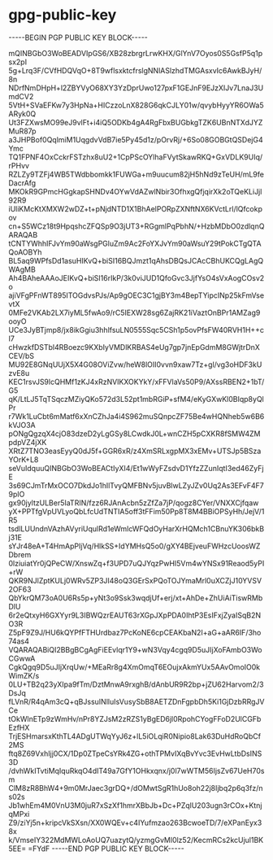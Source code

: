# gpg-public-key

-----BEGIN PGP PUBLIC KEY BLOCK-----

mQINBGbO3WoBEADVIpGS6/XB28zbrgrLrwKHX/GlYnV7Oyos0S5GsfP5q1psx2pI
5g+Lrq3F/CVfHDQVqO+8T9wflsxktcfrslgNNlASlzhdTMGAsxvIc6AwkBJyH/8n
NDrfNmDHpH+l2ZBYVyO68XY3YzDprUwo127pxF1GEJnF9EJzXIJv7LnaJ3UmdCV2
5VtH+SVaEFKw7y3HpNa+HICzzoLnX828G6qkCJLY01w/qvybHyyYR6OWa5ARyk0Q
Ut3FZXwsMO99eJ9vlFt+i4iQ5ODKb4gA4RgFbxBUGbkgTZK6UBnNTXdJYZMuR87p
a3JHPBof0QqlmiM1UqgdvVdB7ie5Py45d1z/pOrvRj/+6So08GOBGtQSDejG4Ymc
TQ1FPNF4OxCckrFSTzhx8uU2+1CpPScOYlhaFVytSkawRKQ+GxVDLK9UIq/rPHvv
RZLZy9TZFj4WB5TWdbbomkk1FUWGa+m9uucum82jH5hNd9zTeUH/mL9feDacrAfg
MKOkR9GPmcHGgkapSHNDv4OYwVdAZwlNbir3OfhxgQfjqirXk2oTQeKLiJjl92R9
iUliKMcKtXMXW2wDZ+t+pNjdNTD1X1BhAelPORpZXNftNX6KVctLrl/lQfcokpov
cn+S5WCz18t9HpqshcZFQSp9O3jUT3+RGgmlPqPbhN/+HzbMDbO0zdlqnQARAQAB
tCNTYWhhIFJvYm90aWsgPGluZm9Ac2FoYXJvYm90aWsuY29tPokCTgQTAQoAOBYh
BL5aq9WPfsDd1asuHIKvQ+biSI16BQJmzt1qAhsDBQsJCAcCBhUKCQgLAgQWAgMB
Ah4BAheAAAoJEIKvQ+biSI16rIkP/3k0viJUD1QfoGvc3JjfYsO4sVxAogCOsv2o
ajiVFgPFnWT895ITOGdvsPJs/Ap9gOEC3C1gjBY3m4BepTYipcINp25kFmVsevtX
0MFe2VKAb2LX7iyML5fwAo9/rC5IEXW28sg6ZajRK21iVaztOnBPr1AMZag9ooyO
UCe3JyBTjmp8/jx8ikGgiu3hhlfsuLN0555Sqc5CSh1p5ovPfsFW40RVH1H++cI7
cHwzkfDSTbl4RBoezc9KXbIyVMDlKRBAS4eUg7gp7jnEpGdmM8GWjtrDnXCEV/bS
MU92E8GNqUUjX5X4G08OViZvw/heW8lOII0vvn9xaw7Tz+gl/vg3oHDF3kUzvE8u
KEC1rsvJS9lcQHMf1zKJ4xRzNVIKXOKYkY/xFFVlaVs50P9/AXssRBEN2+1bT/G5
qK/LtLJ5TqTSqczMZiyQKo572d3L52pt1mbRGiP+sfM4/eKyGXwKl0BIqp8yQlPr
r7Wk1LuCbt6mMatf6xXnCZhJa4i4S962muSQnpcZF75Be4wHQNheb5w6B6kVJO3A
pONgQgzqX4cjO83dzeD2yLgGSy8LCwdkJ0L+wnCZH5pCXKR8fSMW4ZMpdpVZ4jXK
XRtZ7TNO3easEyyQ0dJ5f+GGR6xR/z4XmSRLxgpMX3xEMv+UTSJp5BSzaYOrK+L8
seVuIdquuQINBGbO3WoBEACtIyXI4/Et1wWyFZsdvD1YfzZZunIqtI3ed46ZyFjE
3s69CJmTrMxOCO7DkdJo1hIlTvyQMFBNv5juvBlwLZyJZv0Uq2As3EFvF4F79pIO
gx90jyltzULBer5IaTRIN/fzz6RJAnAcbn5zZfZa7jP/qogz8CYer/VNXXCjfqaw
yX+PPTfgVpUVLyoQbLfcUdTNTIA5off3tFFim50Pp8T8M4BBiOPSyHh/JejV/1R5
tsdlLUUndnVAzhAVyriUqulRd1eWmlcWFQdOyHarXrHQMch1CBnuYK306bkBj31E
sYJr48eA+T4HmApPIjVq/HlkSS+IdYMHsQ5o0/gXY4BEjveuFWHzcUoosWZDbrem
0lziuiatYr0jQPeCW/XnswZq+f3UPD7uQJYqzPwHI5Vm4wYNSx91Reaod5yPI+rW
QKR9NJlZptKULj0WRv5ZP3JI48oQ3GErSxPQoTOJYmaMrl0uXCZjJ10YVSV2OF63
QbYkrQM73oA0U6Rs5p+yNt3o9Ssk3wqdjUf+erj/xt+AhDe+ZhUiAiTiswRMbDlU
6r2eQtxyH6GXYyr9L3IBWQzrEAUT63rXGpJXpPDA0IhtP3EsIFxjZyaISqB2NO3R
Z5pF9Z9J/HU6kQYPfFTHUrdbaz7PcKoNE6cpCEAKbaN2I+aG+aAR6IF/3ho74as4
VQARAQABiQI2BBgBCgAgFiEEvlqr1Y9+wN3Vqy4cgq9D5uJIjXoFAmbO3WoCGwwA
CgkQgq9D5uJIjXrqUw/+MEaRr8g4XmOmqT6EOujxAkmYUx5AAvOmoIO0kWimZK/s
0LU+TB2q23yXIpa9fTm/DztMnwA9rxghB/dAnbUR9R2bp+jZU62Harvom2/3DsJq
fLVnR/R4qAm3cQ+qBJssuINlluIsVusySbB8AETZDnFgpbDh5Ki1GjDzbRRgJVCe
tOkWlnETp9zWmHv/nPr8YZJsM2zRZS1yBgED6jl0RpohCYogFFoD2UlCGFbEzfHX
TrjESHmarsxKthTL4ADgUTWqYyJ6z+lL5iOLqiR0Nipio8Lak63DuHdRoQbCf2MS
ftq8Z69VxhIjj0CX/1Dp0ZTpeCsYRk4ZG+othTPMvIXqBvYvc3EvHwLtbDsINS3D
/dvhWkITvtiMqIquRkqO4dIT49a7GfY1OHkxqnx/j0l7wWTM56IjsZv67UeH70sm
ClM8zR8BhW4+9m0MrJaec3grDQ+/dOMwtSgR1hUo8oh22j8Ijbq2p6q3fz/ns02s
Jb1whEm4M0VnU3M0juR7xSzXf1hmrXBbJb+Dc+PZqlU203ugn3rCOx+KtnjqMPxi
Z9/ziYj5n+kripcVkSXsn/XX0WQEv+c4IYufmzao263BcwoeTD/7/eXPanEyx38x
k/VmseIY322MdMWLoAoUQ7uazytQ/yzmgGvMl0lz52/KecmRCs2kcUjul1BK5EE=
=FYdF
-----END PGP PUBLIC KEY BLOCK-----
